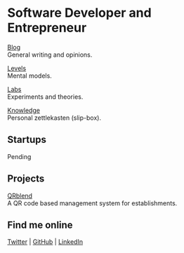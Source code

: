 # Software Developer and Entrepreneur

[Blog](/blog/) <br />General writing and opinions.

[Levels](/levels/) <br />Mental models.

[Labs](/labs/) <br />Experiments and theories.

[Knowledge](/knowledge/) <br />Personal zettlekasten (slip-box).

## Startups

Pending

## Projects

[QRblend](https://qrblend.com)<br />
A QR code based management system for establishments.

## Find me online

[Twitter](https://twitter.com/stradamoney) | [GitHub](https://github.com/nicoestrada) | [LinkedIn](https://www.linkedin.com/in/nicolassebastian/)
